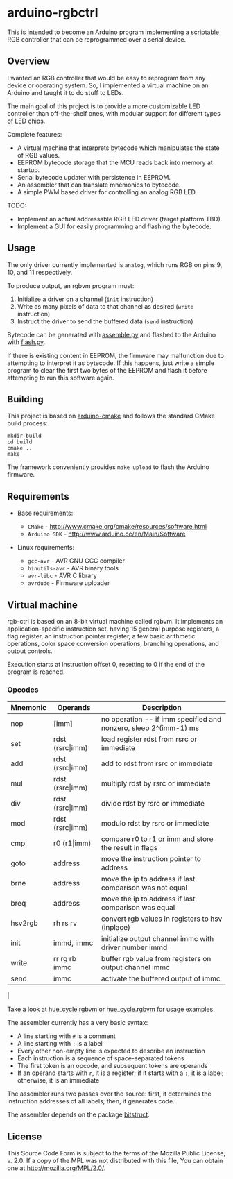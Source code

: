 # arduino-rgbctrl

This is intended to become an Arduino program implementing a scriptable RGB controller that can be reprogrammed over a serial device.

## Overview

I wanted an RGB controller that would be easy to reprogram from any device or operating system. So, I implemented a virtual machine
on an Arduino and taught it to do stuff to LEDs.

The main goal of this project is to provide a more customizable LED controller than off-the-shelf ones, with modular support
for different types of LED chips.

Complete features:

- A virtual machine that interprets bytecode which manipulates the state of RGB values.
- EEPROM bytecode storage that the MCU reads back into memory at startup.
- Serial bytecode updater with persistence in EEPROM.
- An assembler that can translate mnemonics to bytecode.
- A simple PWM based driver for controlling an analog RGB LED.

TODO:

- Implement an actual addressable RGB LED driver (target platform TBD).
- Implement a GUI for easily programming and flashing the bytecode.

## Usage

The only driver currently implemented is `analog`, which runs RGB on pins 9, 10, and 11 respectively.

To produce output, an rgbvm program must:

1. Initialize a driver on a channel (`init` instruction)
2. Write as many pixels of data to that channel as desired (`write` instruction)
3. Instruct the driver to send the buffered data (`send` instruction)

Bytecode can be generated with [assemble.py](tools/assemble.py) and flashed to the Arduino with [flash.py](tools/flash.py).

If there is existing content in EEPROM, the firmware may malfunction due to attempting to interpret it as bytecode. If this happens, just write
a simple program to clear the first two bytes of the EEPROM and flash it before attempting to run this software again.

## Building

This project is based on [arduino-cmake](https://github.com/queezythegreat/arduino-cmake) and follows the standard CMake build process:

```
mkdir build
cd build
cmake ..
make
```

The framework conveniently provides  `make upload` to flash the Arduino firmware.

## Requirements

* Base requirements:

  - `CMake` - http://www.cmake.org/cmake/resources/software.html
  - `Arduino SDK` - http://www.arduino.cc/en/Main/Software

* Linux requirements:

  - `gcc-avr`      - AVR GNU GCC compiler
  - `binutils-avr` - AVR binary tools
  - `avr-libc`     - AVR C library
  - `avrdude`      - Firmware uploader

## Virtual machine

rgb-ctrl is based on an 8-bit virtual machine called rgbvm. It implements an application-specific instruction set, having 15 general purpose registers,
a flag register, an instruction pointer register, a few basic arithmetic operations, color space conversion operations, branching operations, and output controls.

Execution starts at instruction offset 0, resetting to 0 if the end of the program is reached.

### Opcodes

| Mnemonic | Operands         | Description                                                      |
|----------|------------------|------------------------------------------------------------------|
| nop      | \[imm\]          | no operation -- if imm specified and nonzero, sleep 2^(imm-1) ms |
| set      | rdst (rsrc\|imm) | load register rdst from rsrc or immediate                        |
| add      | rdst (rsrc\|imm) | add to rdst from rsrc or immediate                               |
| mul      | rdst (rsrc\|imm) | multiply rdst by rsrc or immediate                               |
| div      | rdst (rsrc\|imm) | divide rdst by rsrc or immediate                                 |
| mod      | rdst (rsrc\|imm) | modulo rdst by rsrc or immediate                                 |
| cmp      | r0 (r1\|imm)     | compare r0 to r1 or imm and store the result in flags            |
| goto     | address          | move the instruction pointer to address                          |
| brne     | address          | move the ip to address if last comparison was not equal          |
| breq     | address          | move the ip to address if last comparison was equal              |
| hsv2rgb  | rh rs rv         | convert rgb values in registers to hsv (inplace)                 |
| init     | immd, immc       | initialize output channel immc with driver number immd           |
| write    | rr rg rb immc    | buffer rgb value from registers on output channel immc           |
| send     | immc             | activate the buffered output of immc                             |
| 

Take a look at [hue_cycle.rgbvm](scripts/hue_cycle.rgbvm) or [hue_cycle.rgbvm](scripts/value_pulse.rgbvm) for usage examples.

The assembler currently has a very basic syntax:

- A line starting with `#` is a comment
- A line starting with `:` is a label
- Every other non-empty line is expected to describe an instruction
- Each instruction is a sequence of space-separated tokens
- The first token is an opcode, and subsequent tokens are operands
- If an operand starts with `r`, it is a register; if it starts with a `:`, it is a label; otherwise, it is an immediate

The assembler runs two passes over the source: first, it determines the instruction addresses of all labels; then, it generates code.

The assembler depends on the package [bitstruct](https://pypi.org/project/bitstruct/).

## License

This Source Code Form is subject to the terms of the Mozilla Public
License, v. 2.0. If a copy of the MPL was not distributed with this file,
You can obtain one at http://mozilla.org/MPL/2.0/.
